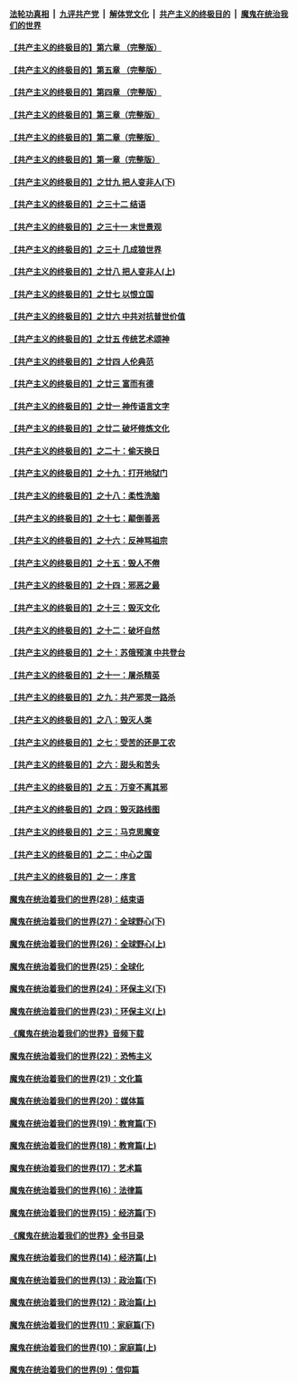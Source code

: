 ####  [法轮功真相](../../../../basic/blob/master/README.md?t=03142313) &nbsp;|&nbsp; [九评共产党](../../../../9ping.md/blob/master/README.md?t=03142313) &nbsp;|&nbsp; [解体党文化](../../../../jtdwh.md/blob/master/README.md?t=03142313)  &nbsp;|&nbsp; [共产主义的终极目的](../../../../gczydzjmd.md/blob/master/README.md?t=03142313) &nbsp;|&nbsp; [魔鬼在统治我们的世界](../../../../mgztzwmdsj.md/blob/master/README.md?t=03142313) 

#### [【共产主义的终极目的】第六章 （完整版）](../pages/nsc422/n11428913.md?t=03142313) 

#### [【共产主义的终极目的】第五章 （完整版）](../pages/nsc422/n11428912.md?t=03142313) 

#### [【共产主义的终极目的】第四章 （完整版）](../pages/nsc422/n11428907.md?t=03142313) 

#### [【共产主义的终极目的】第三章（完整版）](../pages/nsc422/n11428848.md?t=03142313) 

#### [【共产主义的终极目的】第二章（完整版）](../pages/nsc422/n11428831.md?t=03142313) 

#### [【共产主义的终极目的】第一章（完整版）](../pages/nsc422/n11417651.md?t=03142313) 

#### [【共产主义的终极目的】之廿九 把人变非人(下)](../pages/nsc422/n11344140.md?t=03142313) 

#### [【共产主义的终极目的】之三十二 结语](../pages/nsc422/n11360535.md?t=03142313) 

#### [【共产主义的终极目的】之三十一 末世景观](../pages/nsc422/n11351129.md?t=03142313) 

#### [【共产主义的终极目的】之三十 几成狼世界](../pages/nsc422/n11348280.md?t=03142313) 

#### [【共产主义的终极目的】之廿八 把人变非人(上)](../pages/nsc422/n11340492.md?t=03142313) 

#### [【共产主义的终极目的】之廿七 以恨立国](../pages/nsc422/n11336944.md?t=03142313) 

#### [【共产主义的终极目的】之廿六 中共对抗普世价值](../pages/nsc422/n11324785.md?t=03142313) 

#### [【共产主义的终极目的】之廿五 传统艺术颂神](../pages/nsc422/n11296396.md?t=03142313) 

#### [【共产主义的终极目的】之廿四 人伦典范](../pages/nsc422/n11296397.md?t=03142313) 

#### [【共产主义的终极目的】之廿三 富而有德](../pages/nsc422/n11283598.md?t=03142313) 

#### [【共产主义的终极目的】之廿一 神传语言文字](../pages/nsc422/n11263265.md?t=03142313) 

#### [【共产主义的终极目的】之廿二 破坏修炼文化](../pages/nsc422/n11245728.md?t=03142313) 

#### [【共产主义的终极目的】之二十：偷天换日](../pages/nsc422/n11238846.md?t=03142313) 

#### [【共产主义的终极目的】之十九：打开地狱门](../pages/nsc422/n11206376.md?t=03142313) 

#### [【共产主义的终极目的】之十八：柔性洗脑](../pages/nsc422/n11199994.md?t=03142313) 

#### [【共产主义的终极目的】之十七：颠倒善恶](../pages/nsc422/n11179782.md?t=03142313) 

#### [【共产主义的终极目的】之十六：反神骂祖宗](../pages/nsc422/n11166798.md?t=03142313) 

#### [【共产主义的终极目的】之十五：毁人不倦](../pages/nsc422/n11166792.md?t=03142313) 

#### [【共产主义的终极目的】之十四：邪恶之最](../pages/nsc422/n11150249.md?t=03142313) 

#### [【共产主义的终极目的】之十三：毁灭文化](../pages/nsc422/n11135227.md?t=03142313) 

#### [【共产主义的终极目的】之十二：破坏自然](../pages/nsc422/n11135214.md?t=03142313) 

#### [【共产主义的终极目的】之十：苏俄预演 中共登台](../pages/nsc422/n11118424.md?t=03142313) 

#### [【共产主义的终极目的】之十一：屠杀精英](../pages/nsc422/n11118442.md?t=03142313) 

#### [【共产主义的终极目的】之九：共产邪灵一路杀](../pages/nsc422/n11114139.md?t=03142313) 

#### [【共产主义的终极目的】之八：毁灭人类](../pages/nsc422/n11108503.md?t=03142313) 

#### [【共产主义的终极目的】之七：受苦的还是工农](../pages/nsc422/n11101809.md?t=03142313) 

#### [【共产主义的终极目的】之六：甜头和苦头](../pages/nsc422/n11096971.md?t=03142313) 

#### [【共产主义的终极目的】之五：万变不离其邪](../pages/nsc422/n11091285.md?t=03142313) 

#### [【共产主义的终极目的】之四：毁灭路线图](../pages/nsc422/n11086284.md?t=03142313) 

#### [【共产主义的终极目的】之三：马克思魔变](../pages/nsc422/n11061941.md?t=03142313) 

#### [【共产主义的终极目的】之二：中心之国](../pages/nsc422/n11047728.md?t=03142313) 

#### [【共产主义的终极目的】之一：序言](../pages/nsc422/n11086077.md?t=03142313) 

#### [魔鬼在统治着我们的世界(28)：结束语](../pages/nsc422/n10936246.md?t=03142313) 

#### [魔鬼在统治着我们的世界(27)：全球野心(下)](../pages/nsc422/n10928319.md?t=03142313) 

#### [魔鬼在统治着我们的世界(26)：全球野心(上)](../pages/nsc422/n10900318.md?t=03142313) 

#### [魔鬼在统治着我们的世界(25)：全球化](../pages/nsc422/n10788205.md?t=03142313) 

#### [魔鬼在统治着我们的世界(24)：环保主义(下)](../pages/nsc422/n10695307.md?t=03142313) 

#### [魔鬼在统治着我们的世界(23)：环保主义(上)](../pages/nsc422/n10688613.md?t=03142313) 

#### [《魔鬼在统治着我们的世界》音频下载](../pages/nsc422/n10635553.md?t=03142313) 

#### [魔鬼在统治着我们的世界(22)：恐怖主义](../pages/nsc422/n10614727.md?t=03142313) 

#### [魔鬼在统治着我们的世界(21)：文化篇](../pages/nsc422/n10597706.md?t=03142313) 

#### [魔鬼在统治着我们的世界(20)：媒体篇](../pages/nsc422/n10586579.md?t=03142313) 

#### [魔鬼在统治着我们的世界(19)：教育篇(下)](../pages/nsc422/n10564808.md?t=03142313) 

#### [魔鬼在统治着我们的世界(18)：教育篇(上)](../pages/nsc422/n10526970.md?t=03142313) 

#### [魔鬼在统治着我们的世界(17)：艺术篇](../pages/nsc422/n10499093.md?t=03142313) 

#### [魔鬼在统治着我们的世界(16)：法律篇](../pages/nsc422/n10485969.md?t=03142313) 

#### [魔鬼在统治着我们的世界(15)：经济篇(下)](../pages/nsc422/n10469975.md?t=03142313) 

#### [《魔鬼在统治着我们的世界》全书目录](../pages/nsc422/n10464261.md?t=03142313) 

#### [魔鬼在统治着我们的世界(14)：经济篇(上)](../pages/nsc422/n10457370.md?t=03142313) 

#### [魔鬼在统治着我们的世界(13)：政治篇(下)](../pages/nsc422/n10448270.md?t=03142313) 

#### [魔鬼在统治着我们的世界(12)：政治篇(上)](../pages/nsc422/n10444576.md?t=03142313) 

#### [魔鬼在统治着我们的世界(11)：家庭篇(下)](../pages/nsc422/n10440961.md?t=03142313) 

#### [魔鬼在统治着我们的世界(10)：家庭篇(上)](../pages/nsc422/n10435448.md?t=03142313) 

#### [魔鬼在统治着我们的世界(9)：信仰篇](../pages/nsc422/n10432159.md?t=03142313) 

